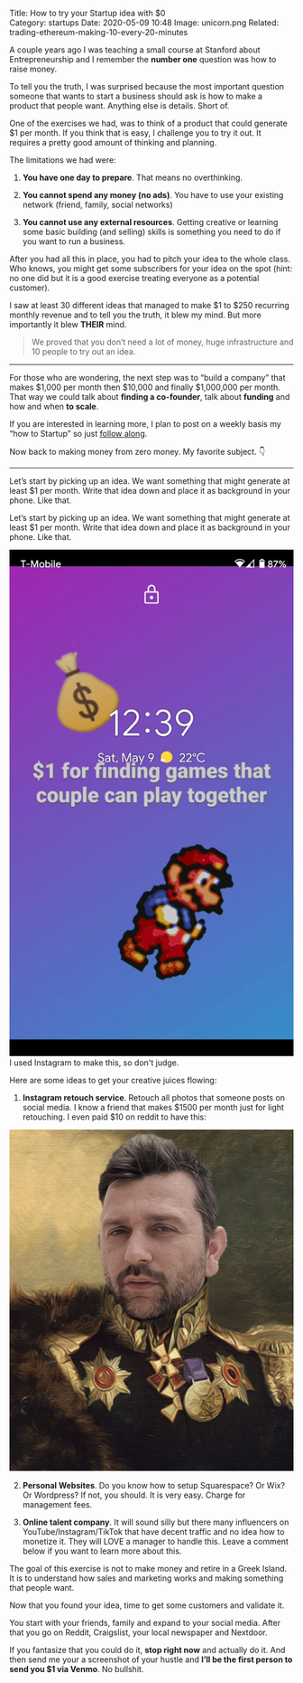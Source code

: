 Title: How to try your Startup idea with $0  
Category: startups
Date: 2020-05-09 10:48
Image: unicorn.png
Related: trading-ethereum-making-10-every-20-minutes

A couple years ago I was teaching a small course at Stanford about Entrepreneurship and I remember the **number one** question was how to raise money.  

To tell you the truth, I was surprised because the most important question someone that wants to start a business should ask is how to make a product that people want. Anything else is details. Short of.

One of the exercises we had, was to think of a product that could generate $1 per month. If you think that is easy, I challenge you to try it out. It requires a pretty good amount of thinking and planning.

The limitations we had were:

1. **You have one day to prepare**. That means no overthinking.

2. **You cannot spend any money (no ads)**. You have to use your existing network (friend, family, social networks)

3. **You cannot use any external resources**. Getting creative or learning some basic building (and selling) skills is something you need to do if you want to run a business.

After you had all this in place, you had to pitch your idea to the whole class. Who knows, you might get some subscribers for your idea on the spot (hint: no one did but it is a good exercise treating everyone as a potential customer).

I saw at least 30 different ideas that managed to make $1 to $250 recurring monthly revenue and to tell you the truth, it blew my mind. But more importantly it blew **THEIR** mind.

> We proved that you don’t need a lot of money, huge infrastructure and 10 people to try out an idea.

---

For those who are wondering, the next step was to “build a company” that makes $1,000 per month then $10,000 and finally $1,000,000 per month. That way we could talk about **finding a co-founder**, talk about **funding** and how and when **to scale**.

If you are interested in learning more, I plan to post on a weekly basis my “how to Startup” so just [follow along](pages/weekly-tips).

Now back to making money from zero money. My favorite subject. 👇

---

Let’s start by picking up an idea. We want something that might generate at least $1 per month. Write that idea down and place it as background in your phone. Like that.

Let’s start by picking up an idea. We want something that might generate at least $1 per month. Write that idea down and place it as background in your phone. Like that.

![mario](/images/mario.png)
I used Instagram to make this, so don't judge.

Here are some ideas to get your creative juices flowing:

1. **Instagram retouch service**. Retouch all photos that someone posts on social media. I know a friend that makes $1500 per month just for light retouching. I even paid $10 on reddit to have this:

![jonking](/images/jonking.png)

2. **Personal Websites**. Do you know how to setup Squarespace? Or Wix? Or Wordpress? If not, you should. It is very easy. Charge for management fees.

3. **Online talent company**. It will sound silly but there many influencers on YouTube/Instagram/TikTok that have decent traffic and no idea how to monetize it. They will LOVE a manager to handle this. Leave a comment below if you want to learn more about this.

The goal of this exercise is not to make money and retire in a Greek Island. It is to understand how sales and marketing works and making something that people want.

Now that you found your idea, time to get some customers and validate it.

You start with your friends, family and expand to your social media. After that you go on Reddit, Craigslist, your local newspaper and Nextdoor.

If you fantasize that you could do it, **stop right now** and actually do it. And then send me your a screenshot of your hustle and **I’ll be the first person to send you $1 via Venmo**. No bullshit.

  
 